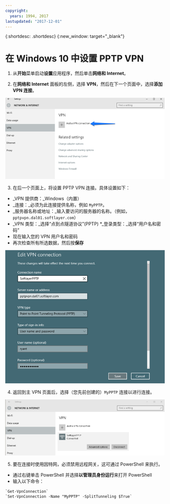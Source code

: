```yaml
---
copyright:
  years: 1994, 2017
lastupdated: "2017-12-01"
---
```


{:shortdesc: .shortdesc}
{:new_window: target="_blank"}

# 在 Windows 10 中设置 PPTP VPN

1. 从**开始**菜单启动**设置**应用程序，然后单击**网络和 Internet**。

2. 在**网络和 Internet** 面板的左侧，选择 **VPN**，然后在下一个页面中，选择**添加 VPN 连接**。

![添加 VPN 连接](images/vpn1.png)

3. 在后一个页面上，将设置 PPTP VPN 连接。具体设置如下：

 * _VPN 提供商：_Windows（内置）
 * _连接：_必须为此连接提供名称，例如 `MyPPTP`。
 * _服务器名称或地址：_输入要访问的服务器的名称。（例如，`pptpvpn.dal01.softlayer.com`）
 * _VPN 类型：_选择“点到点隧道协议”(PPTP)
*_登录类型：_选择“用户名和密码”
  * 现在输入您的 VPN 用户名和密码
  * 再次检查所有所选数据，然后按**保存**

![VPN 设置](images/vpn2.png)

4. 返回到主 VPN 页面后，选择（您先前创建的）`MyPPTP` 连接以进行连接。

![Softlayer PPTP](images/vpn3.png)

5. 要在连接时使用因特网，必须禁用远程网关，这可通过 PowerShell 来执行。

 * 通过右键单击 PowerShell 并选择**以管理员身份运行**来打开 PowerShell
 * 输入以下命令：
 ```
`Get-VpnConnection`
`Set-VpnConnection -Name "MyPPTP" -SplitTunneling $True`
```

